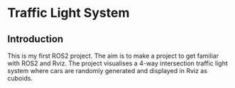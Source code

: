 # Traffic Light System

## Introduction
This is my first ROS2 project. The aim is to make a project to get familiar with ROS2 and Rviz. The project visualises a 4-way intersection traffic light system where cars are randomly generated and displayed in Rviz as cuboids.
